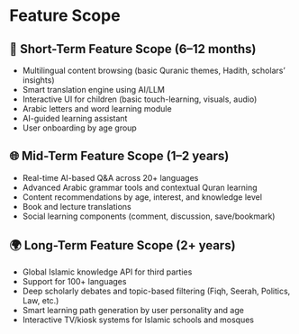 # Feature Scope

## 🎯 Short-Term Feature Scope (6–12 months)

- Multilingual content browsing (basic Quranic themes, Hadith, scholars’ insights)
- Smart translation engine using AI/LLM
- Interactive UI for children (basic touch-learning, visuals, audio)
- Arabic letters and word learning module
- AI-guided learning assistant
- User onboarding by age group

## 🌐 Mid-Term Feature Scope (1–2 years)

- Real-time AI-based Q&A across 20+ languages
- Advanced Arabic grammar tools and contextual Quran learning
- Content recommendations by age, interest, and knowledge level
- Book and lecture translations
- Social learning components (comment, discussion, save/bookmark)

## 🌍 Long-Term Feature Scope (2+ years)

- Global Islamic knowledge API for third parties
- Support for 100+ languages
- Deep scholarly debates and topic-based filtering (Fiqh, Seerah, Politics, Law, etc.)
- Smart learning path generation by user personality and age
- Interactive TV/kiosk systems for Islamic schools and mosques
